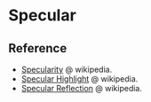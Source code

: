 # Specular

## Reference

- [Specularity](https://en.wikipedia.org/wiki/Specularity) @ wikipedia.
- [Specular Highlight](https://en.wikipedia.org/wiki/Specular_highlight) @ wikipedia.
- [Specular Reflection](https://en.wikipedia.org/wiki/Specular_reflection) @ wikipedia.

